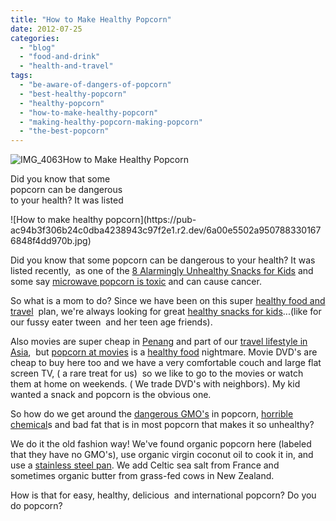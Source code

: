 ```yaml
---
title: "How to Make Healthy Popcorn"
date: 2012-07-25
categories: 
  - "blog"
  - "food-and-drink"
  - "health-and-travel"
tags: 
  - "be-aware-of-dangers-of-popcorn"
  - "best-healthy-popcorn"
  - "healthy-popcorn"
  - "how-to-make-healthy-popcorn"
  - "making-healthy-popcorn-making-popcorn"
  - "the-best-popcorn"
---
```


![IMG_4063](https://pub-ac94b3f306b24c0dba4238943c97f2e1.r2.dev/6a00e5502a9507883301676848f3fe970b.jpg)How to Make Healthy Popcorn

Did you know that some  
popcorn can be dangerous  
to your health? It was listed

<!--more--> ![How to make healthy popcorn](https://pub-ac94b3f306b24c0dba4238943c97f2e1.r2.dev/6a00e5502a9507883301676848f4dd970b.jpg)  
  
Did you know that some popcorn can be dangerous to your health? It was listed recently,  as one of the [8 Alarmingly Unhealthy Snacks for Kids](http://shine.yahoo.com/parenting/8-alarmingly-unhealthy-snacks-kids-201400865.html "8 unhealthy snacks for kids") and some say [microwave popcorn is toxic](http://www.naturalnews.com/034386_microwave_popcorn_diacetyl_lungs.html "popcorn is toxic") and can cause cancer.  
  
So what is a mom to do? Since we have been on this super [healthy food and travel](http://soultravelers3new.local/2012/06/healthy-food-and-travel.html#more "healthy food and travel")  plan, we're always looking for great [healthy snacks for kids](http://soultravelers3new.local/2012/07/healthy-snacks-for-kids.html "healthy snacks for kids")...(like for our fussy eater tween  and her teen age friends).  
  
Also movies are super cheap in [Penang](http://soultravelers3new.local/2012/05/penang-at-night.html "Penang") and part of our [travel lifestyle in Asia](http://soultravelers3new.local/2011/01/tropical-winter-home-in-penang-malaysia-location-indenpendent-digital-nomad-long-term-travel-tips-.html "Our travel lifestyle in Asia"),  but [popcorn at movies](http://healthfreedoms.org/2009/12/08/just-how-bad-for-you-is-movie-theater-popcorn/ "popcorn at movies bad for you") is a [healthy food](http://soultravelers3new.local/2012/04/health-organic-raw-foods-and-travel.html "healthy food") nightmare. Movie DVD's are cheap to buy here too and we have a very comfortable couch and large flat screen TV, ( a rare treat for us)  so we like to go to the movies or watch them at home on weekends. ( We trade DVD's with neighbors). My kid wanted a snack and popcorn is the obvious one.  
  
So how do we get around the [dangerous GMO's](http://articles.mercola.com/sites/articles/archive/2011/10/06/dangerous-toxins-from-gmo-foods.aspx "dangerous gmo's ") in popcorn, [horrible chemical](http://www.huffingtonpost.com/2009/12/11/popcorn-toxic-chemical-di_n_388683.html "horrible chemicals in popcorn")s and bad fat that is in most popcorn that makes it so unhealthy?  
  
We do it the old fashion way! We've found organic popcorn here (labeled that they have no GMO's), use organic virgin coconut oil to cook it in, and use a [stainless steel pan](http://melisann.hubpages.com/hub/What-You-Need-To-Know-About-Corn "why use a stainless steel pan for popcorn"). We add Celtic sea salt from France and sometimes organic butter from grass-fed cows in New Zealand.  
  
How is that for easy, healthy, delicious  and international popcorn? Do you do popcorn?
